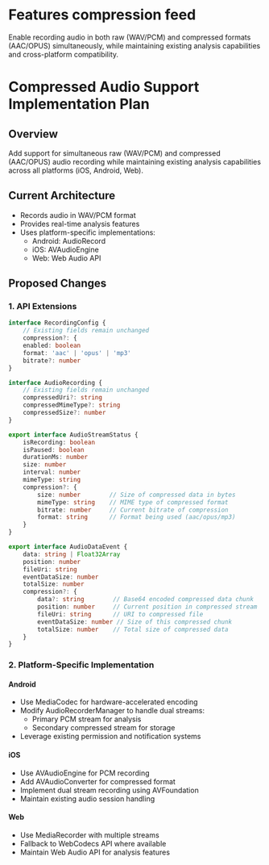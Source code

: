 # Features compression feed

Enable recording audio in both raw (WAV/PCM) and compressed formats (AAC/OPUS) simultaneously, while maintaining existing analysis capabilities and cross-platform compatibility.

# Compressed Audio Support Implementation Plan

## Overview
Add support for simultaneous raw (WAV/PCM) and compressed (AAC/OPUS) audio recording while maintaining existing analysis capabilities across all platforms (iOS, Android, Web).

## Current Architecture
- Records audio in WAV/PCM format
- Provides real-time analysis features
- Uses platform-specific implementations:
  - Android: AudioRecord
  - iOS: AVAudioEngine
  - Web: Web Audio API

## Proposed Changes

### 1. API Extensions

```ts
interface RecordingConfig {
    // Existing fields remain unchanged
    compression?: {
    enabled: boolean
    format: 'aac' | 'opus' | 'mp3'
    bitrate?: number
}

interface AudioRecording {
    // Existing fields remain unchanged
    compressedUri?: string
    compressedMimeType?: string
    compressedSize?: number
}

export interface AudioStreamStatus {
    isRecording: boolean
    isPaused: boolean
    durationMs: number
    size: number
    interval: number
    mimeType: string
    compression?: {
        size: number        // Size of compressed data in bytes
        mimeType: string    // MIME type of compressed format
        bitrate: number     // Current bitrate of compression
        format: string      // Format being used (aac/opus/mp3)
    }
}

export interface AudioDataEvent {
    data: string | Float32Array
    position: number
    fileUri: string
    eventDataSize: number
    totalSize: number
    compression?: {
        data?: string        // Base64 encoded compressed data chunk
        position: number     // Current position in compressed stream
        fileUri: string      // URI to compressed file
        eventDataSize: number // Size of this compressed chunk
        totalSize: number    // Total size of compressed data
    }
}


```

### 2. Platform-Specific Implementation

#### Android
- Use MediaCodec for hardware-accelerated encoding
- Modify AudioRecorderManager to handle dual streams:
  - Primary PCM stream for analysis
  - Secondary compressed stream for storage
- Leverage existing permission and notification systems

#### iOS
- Use AVAudioEngine for PCM recording
- Add AVAudioConverter for compressed format
- Implement dual stream recording using AVFoundation
- Maintain existing audio session handling

#### Web
- Use MediaRecorder with multiple streams
- Fallback to WebCodecs API where available
- Maintain Web Audio API for analysis features

